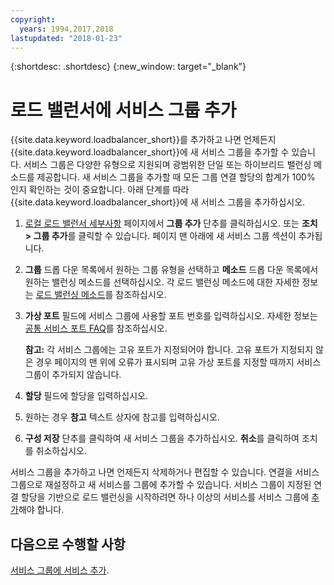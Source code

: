 ```yaml
---
copyright:
  years: 1994,2017,2018
lastupdated: "2018-01-23"
---
```


{:shortdesc: .shortdesc}
{:new_window: target="_blank"}

# 로드 밸런서에 서비스 그룹 추가

{{site.data.keyword.loadbalancer_short}}를 추가하고 나면 언제든지 {{site.data.keyword.loadbalancer_short}}에 새 서비스 그룹을 추가할 수 있습니다. 서비스 그룹은 다양한 유형으로 지원되며 광범위한 단일 또는 하이브리드 밸런싱 메소드를 제공합니다. 새 서비스 그룹을 추가할 때 모든 그룹 연결 할당의 합계가 100% 인지 확인하는 것이 중요합니다. 아래 단계를 따라 {{site.data.keyword.loadbalancer_short}}에 새 서비스 그룹을 추가하십시오.

1. [로컬 로드 밸런서 세부사항](view-all-load-balancers.html) 페이지에서 **그룹 추가** 단추를 클릭하십시오. 또는 **조치 > 그룹 추가**를 클릭할 수 있습니다. 페이지 맨 아래에 새 서비스 그룹 섹션이 추가됩니다.
2. **그룹** 드롭 다운 목록에서 원하는 그룹 유형을 선택하고 **메소드** 드롭 다운 목록에서 원하는 밸런싱 메소드를 선택하십시오. 각 로드 밸런싱 메소드에 대한 자세한 정보는 [로드 밸런싱 메소드](load_balancing_methods.html)를 참조하십시오.
3. **가상 포트** 필드에 서비스 그룹에 사용할 포트 번호를 입력하십시오. 자세한 정보는 [공통 서비스 포트 FAQ](load-balancing-faqs-2.html#what-services-can-be-load-balanced-)를 참조하십시오. 

	**참고:** 각 서비스 그룹에는 고유 포트가 지정되어야 합니다. 고유 포트가 지정되지 않은 경우 페이지의 맨 위에 오류가 표시되며 고유 가상 포트를 지정할 때까지 서비스 그룹이 추가되지 않습니다.
4. **할당** 필드에 할당을 입력하십시오.
5. 원하는 경우 **참고** 텍스트 상자에 참고를 입력하십시오.
6. **구성 저장** 단추를 클릭하여 새 서비스 그룹을 추가하십시오. **취소**를 클릭하여 조치를 취소하십시오.

서비스 그룹을 추가하고 나면 언제든지 삭제하거나 편집할 수 있습니다. 연결을 서비스 그룹으로 재설정하고 새 서비스를 그룹에 추가할 수 있습니다. 서비스 그룹이 지정된 연결 할당을 기반으로 로드 밸런싱을 시작하려면 하나 이상의 서비스를 서비스 그룹에 [추가](add-service-service-group.html)해야 합니다.

## 다음으로 수행할 사항

[서비스 그룹에 서비스 추가](add-service-service-group.html).
